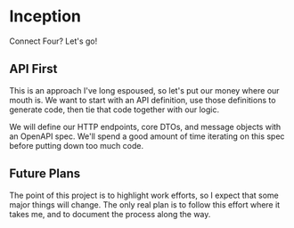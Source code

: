 # Inception

Connect Four? Let's go! 

## API First

This is an approach I've long espoused, so let's put our money where our mouth is. We want to start with an API definition, use those definitions to generate code, then tie that code together with our logic. 

We will define our HTTP endpoints, core DTOs, and message objects with an OpenAPI spec. We'll spend a good amount of time iterating on this spec before putting down too much code. 

## Future Plans

The point of this project is to highlight work efforts, so I expect that some major things will change. The only real plan is to follow this effort where it takes me, and to document the process along the way.
